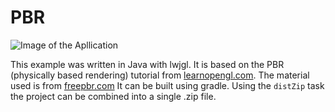 # PBR
![Image of the Apllication](https://www.preinfalk.co.at/projects/PBR/PBR.png)

This example was written in Java with lwjgl. It is based on the PBR (physically
based rendering) tutorial from [learnopengl.com](https://www.learnopengl.com/).
The material used is from [freepbr.com](https://www.freepbr.com/) It can be
built using gradle. Using the `distZip` task the project can be combined into a
single .zip file.
